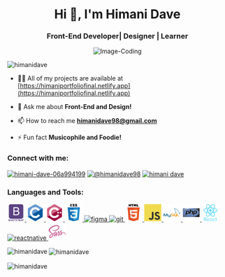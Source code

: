 <h1 align="center">Hi 👋, I'm Himani Dave</h1>
<h3 align="center">Front-End Developer| Designer | Learner</h3>
<div align="center">
<img alt="Image-Coding" width="500" src="https://cdn.dribbble.com/users/2413843/screenshots/14167682/media/d08653dc7f952ea4b49cc000102fd440.png?compress=1&resize=1600x1200"></img>
</div>

<p align="left"> <img src="https://komarev.com/ghpvc/?username=himanidave&label=Profile%20views&color=0e75b6&style=flat" alt="himanidave" /> </p>

- 👨‍💻 All of my projects are available at [https://himaniportfoliofinal.netlify.app](https://himaniportfoliofinal.netlify.app)

- 💬 Ask me about **Front-End and Design!**

- 📫 How to reach me **himanidave98@gmail.com**

- ⚡ Fun fact **Musicophile and Foodie!**



<h3 align="left">Connect with me:</h3>
<p align="left">
<a href="https://linkedin.com/in/himani-dave-06a994199" target="blank"><img align="center" src="https://raw.githubusercontent.com/rahuldkjain/github-profile-readme-generator/master/src/images/icons/Social/linked-in-alt.svg" alt="himani-dave-06a994199" height="30" width="40" /></a>
<a href="https://medium.com/@himanidave98" target="blank"><img align="center" src="https://raw.githubusercontent.com/rahuldkjain/github-profile-readme-generator/master/src/images/icons/Social/medium.svg" alt="@himanidave98" height="30" width="40" /></a>
<a href="https://auth.geeksforgeeks.org/user/himani dave" target="blank"><img align="center" src="https://raw.githubusercontent.com/rahuldkjain/github-profile-readme-generator/master/src/images/icons/Social/geeks-for-geeks.svg" alt="himani dave" height="30" width="40" /></a>
</p>

<h3 align="left">Languages and Tools:</h3>
<p align="left"> <a href="https://getbootstrap.com" target="_blank"> <img src="https://raw.githubusercontent.com/devicons/devicon/master/icons/bootstrap/bootstrap-plain-wordmark.svg" alt="bootstrap" width="40" height="40"/> </a> <a href="https://www.cprogramming.com/" target="_blank"> <img src="https://raw.githubusercontent.com/devicons/devicon/master/icons/c/c-original.svg" alt="c" width="40" height="40"/> </a> <a href="https://www.w3schools.com/cpp/" target="_blank"> <img src="https://raw.githubusercontent.com/devicons/devicon/master/icons/cplusplus/cplusplus-original.svg" alt="cplusplus" width="40" height="40"/> </a> <a href="https://www.w3schools.com/css/" target="_blank"> <img src="https://raw.githubusercontent.com/devicons/devicon/master/icons/css3/css3-original-wordmark.svg" alt="css3" width="40" height="40"/> </a> <a href="https://www.figma.com/" target="_blank"> <img src="https://www.vectorlogo.zone/logos/figma/figma-icon.svg" alt="figma" width="40" height="40"/> </a> <a href="https://git-scm.com/" target="_blank"> <img src="https://www.vectorlogo.zone/logos/git-scm/git-scm-icon.svg" alt="git" width="40" height="40"/> </a> <a href="https://www.w3.org/html/" target="_blank"> <img src="https://raw.githubusercontent.com/devicons/devicon/master/icons/html5/html5-original-wordmark.svg" alt="html5" width="40" height="40"/> </a> <a href="https://developer.mozilla.org/en-US/docs/Web/JavaScript" target="_blank"> <img src="https://raw.githubusercontent.com/devicons/devicon/master/icons/javascript/javascript-original.svg" alt="javascript" width="40" height="40"/> </a> <a href="https://www.mysql.com/" target="_blank"> <img src="https://raw.githubusercontent.com/devicons/devicon/master/icons/mysql/mysql-original-wordmark.svg" alt="mysql" width="40" height="40"/> </a> <a href="https://www.php.net" target="_blank"> <img src="https://raw.githubusercontent.com/devicons/devicon/master/icons/php/php-original.svg" alt="php" width="40" height="40"/> </a> <a href="https://reactjs.org/" target="_blank"> <img src="https://raw.githubusercontent.com/devicons/devicon/master/icons/react/react-original-wordmark.svg" alt="react" width="40" height="40"/> </a> <a href="https://reactnative.dev/" target="_blank"> <img src="https://reactnative.dev/img/header_logo.svg" alt="reactnative" width="40" height="40"/> </a> <a href="https://sass-lang.com" target="_blank"> <img src="https://raw.githubusercontent.com/devicons/devicon/master/icons/sass/sass-original.svg" alt="sass" width="40" height="40"/> </a> </p>

<p><img align="left" src="https://github-readme-stats.vercel.app/api/top-langs?username=himanidave&show_icons=true&locale=en&layout=compact" alt="himanidave" /></p>

<p>&nbsp;<img align="center" src="https://github-readme-stats.vercel.app/api?username=himanidave&show_icons=true&locale=en" alt="himanidave" /></p>

<p><img align="center" src="https://github-readme-streak-stats.herokuapp.com/?user=himanidave&" alt="himanidave" /></p>

